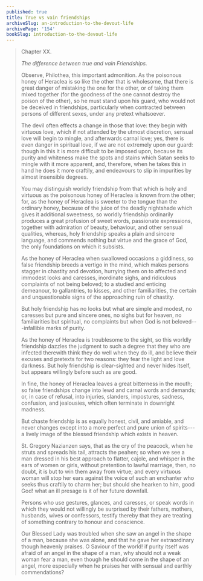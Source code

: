 ```yaml
---
published: true
title: True vs vain friendships
archiveSlug: an-introduction-to-the-devout-life
archivePage: '154'
bookSlug: introduction-to-the-devout-life
---
```


> Chapter XX.
>
> *The difference between true and vain Friendships.*
>
> Observe, Philothea, this important admonition. As the poisonous honey of Heraclea is so like the other that is wholesome, that there is great danger of mistaking the one for the other, or of taking them mixed together (for the goodness of the one cannot destroy the poison of the other), so he must stand upon his guard, who would not be deceived in friendships, particularly when contracted between persons of different sexes, under any pretext whatsoever.
>
> The devil often effects a change in those that love: they begin with virtuous love, which if not attended by the utmost discretion, sensual love will begin to mingle, and afterwards carnal love; yes, there is even danger in spiritual love, if we are not extremely upon our guard: though in this it is more difficult to be imposed upon, because its purity and whiteness make the spots and stains which Satan seeks to mingle with it more apparent, and, therefore, when he takes this in hand he does it more craftily, and endeavours to slip in impurities by almost insensible degrees.
>
> You may distinguish worldly friendship from that which is holy and virtuous as the poisonous honey of Heraclea is known from the other; for, as the honey of Heraclea is sweeter to the tongue than the ordinary honey, because of the juice of the deadly nightshade which gives it additional sweetness, so worldly friendship ordinarily produces a great profusion of sweet words, passionate expressions, together with admiration of beauty, behaviour, and other sensual qualities, whereas, holy friendship speaks a plain and sincere language, and commends nothing but virtue and the grace of God, the only foundations on which it subsists.
>
> As the honey of Heraclea when swallowed occasions a giddiness, so false friendship breeds a vertigo in the mind, which makes persons stagger in chastity and devotion, hurrying them on to affected and immodest looks and caresses, inordinate sighs, and ridiculous complaints of not being beloved; to a studied and enticing demeanour, to gallantries, to kisses, and other familiarities, the certain and unquestionable signs of the approaching ruin of chastity.
>
> But holy friendship has no looks but what are simple and modest, no caresses but pure and sincere ones, no sighs but for heaven, no familiarities but spiritual, no complaints but when God is not beloved---infallible marks of purity.
>
> As the honey of Heraclea is troublesome to the sight, so this worldly friendship dazzles the judgment to such a degree that they who are infected therewith think they do well when they do ill, and believe their excuses and pretexts for two reasons: they fear the light and love darkness. But holy friendship is clear-sighted and never hides itself, but appears willingly before such as are good.
>
> In fine, the honey of Heraclea leaves a great bitterness in the mouth; so false friendships change into lewd and carnal words and demands; or, in case of refusal, into injuries, slanders, impostures, sadness, confusion, and jealousies, which often terminate in downright madness.
>
> But chaste friendship is as equally honest, civil, and amiable, and never changes except into a more perfect and pure union of spirits---a lively image of the blessed friendship which exists in heaven.
>
> St. Gregory Nazianzen says, that as the cry of the peacock, when he struts and spreads his tail, attracts the peahen; so when we see a man dressed in his best approach to flatter, cajole, and whisper in the ears of women or girls, without pretention to lawful marriage, then, no doubt, it is but to win them away from virtue; and every virtuous woman will stop her ears against the voice of such an enchanter who seeks thus craftily to charm her; but should she hearken to him, good God! what an ill presage is it of her future downfall.
>
> Persons who use gestures, glances, and caresses, or speak words in which they would not willingly be surprised by their fathers, mothers, husbands, wives or confessors, testify thereby that they are treating of something contrary to honour and conscience.
>
> Our Blessed Lady was troubled when she saw an angel in the shape of a man, because she was alone, and that he gave her extraordinary though heavenly praises. O Saviour of the world! if purity itself was afraid of an angel in the shape of a man, why should not a weak woman fear a man, even though he should come in the shape of an angel, more especially when he praises her with sensual and earthly commendations?
